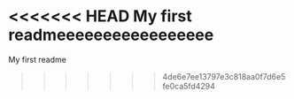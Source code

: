 <<<<<<< HEAD
My first readmeeeeeeeeeeeeeeeee
=======
My first readme
>>>>>>> 4de6e7ee13797e3c818aa0f7d6e5fe0ca5fd4294
